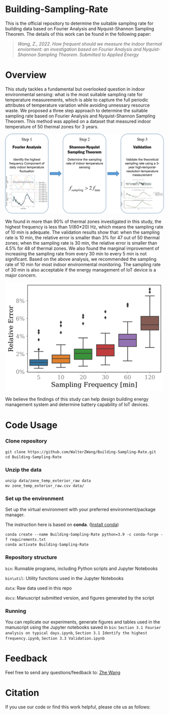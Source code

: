 # Building-Sampling-Rate

This is the official repository to determine the suitable sampling rate for building data based on Fourier Analysis and Nyquist-Shannon Sampling Theorem. The details of this work can be found in the following paper:

> *Wang, Z., 2022. How frequent should we measure the indoor thermal enviorment: an investigation based on Fourier Analysis and Nyquist-Shannon Sampling Theorem. Submitted to Applied Energy*

<!--- [[paper]](https://doi.org/10.1016/j.adapen.2021.100061) --->

# Overview
This study tackles a fundamental but overlooked question in indoor environmental sensing: what is the most suitable sampling rate for temperature measurements, which is able to capture the full periodic attributes of temperature variation while avoiding unnessary resource waste. We proposed a three step approach to determine the suitable sampling rate based on Fourier Analysis and Nyquist-Shannon Sampling Theorem. This method was applied on a dataset that measured indoor temperature of 50 thermal zones for 3 years. 

<img src="docs/fig/workflow.png" width="1000" />

We found in more than 90% of thermal zones investigated in this study, the highest frequency is less than 1/(60*20) Hz, which means the sampling rate of 10 min is adequate. The validation results show that: when the sampling rate is 10 min, the relative error is smaller than 3% for 47 out of 50 thermal zones; when the sampling rate is 30 min, the relative error is smaller than 4.5% for 48 of thermal zones. We also found the marginal improvement of increasing the sampling rate from every 30 min to every 5 min is not significant. Based on the above analysis, we recommended the sampling rate of 10 min for most indoor environmental monitoring. The sampling rate of 30 min is also acceptable if the energy management of IoT device is a major concern. 

<img src="docs/fig/compare_sampling_rate.png" width="600" />

We believe the findings of this study can help design building energy management system and determine battery capability of IoT devices.



# Code Usage
### Clone repository
```
git clone https://github.com/WalterZWang/Building-Sampling-Rate.git
cd Building-Sampling-Rate
```

### Unzip the data
```
unzip data/zone_temp_exterior_raw data
mv zone_temp_exterior_raw.csv data/
```


### Set up the environment
Set up the virtual environment with your preferred environment/package manager.

The instruction here is based on **conda**. ([Install conda](https://docs.anaconda.com/anaconda/install/))
```
conda create --name Building-Sampling-Rate python=3.9 -c conda-forge -f requirements.txt
conda activate Building-Sampling-Rate
```


### Repository structure
``bin``: Runnable programs, including Python scripts and Jupyter Notebooks

``bin\util``: Utility functions used in the Jupyter Notebooks

``data``: Raw data used in this repo

``docs``: Manuscript submitted version, and figures generated by the script

### Running
You can replicate our experiments, generate figures and tables used in the manuscript using the Jupyter notebooks saved in ``bin``: `Section 3.1 Fourier analysis on typical days.ipynb`, `Section 3.1 Identify the highest frequency.ipynb`, `Section 3.3 Validation.ipynb`

# Feedback

Feel free to send any questions/feedback to: [Zhe Wang](mailto:cezhewang@ust.hk )

# Citation

If you use our code or find this work helpful, please cite us as follows:

<!---  

```
@article{wang2021alphabuilding,
  title={AlphaBuilding ResCommunity: A multi-agent virtual testbed for community-level load coordination},
  author={Wang, Zhe and Chen, Bingqing and Li, Han and Hong, Tianzhen},
  journal={Advances in Applied Energy},
  volume={4},
  pages={100061},
  year={2021},
  publisher={Elsevier}
}
```

--->